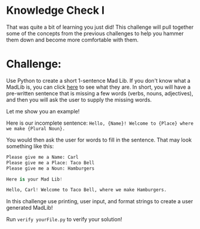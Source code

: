 # Knowledge Check I

That was quite a bit of learning you just did! This challenge will pull together some of the concepts from the previous challenges to help you hammer them down and become more comfortable with them. 

# Challenge:

Use Python to create a short 1-sentence Mad Lib. If you don't know what a MadLib is, you can click [here](https://en.wikipedia.org/wiki/Mad_Libs) to see what they are. In short, you will have a pre-written sentence that is missing a few words (verbs, nouns, adjectives), and then you will ask the user to supply the missing words.

Let me show you an example!

Here is our incomplete sentence:
`Hello, {Name}! Welcome to {Place} where we make {Plural Noun}.`

You would then ask the user for words to fill in the sentence. That may look something like this:

```python
Please give me a Name: Carl
Please give me a Place: Taco Bell
Please give me a Noun: Hamburgers

Here is your Mad Lib!

Hello, Carl! Welcome to Taco Bell, where we make Hamburgers.
```

In this challenge use printing, user input, and format strings to create a user generated MadLib!

Run `verify yourFile.py` to verify your solution!
